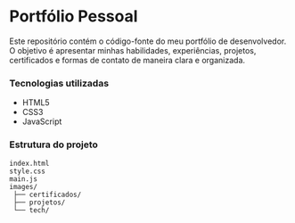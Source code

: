 # Portfólio Pessoal

Este repositório contém o código-fonte do meu portfólio de desenvolvedor. O objetivo é apresentar minhas habilidades, experiências, projetos, certificados e formas de contato de maneira clara e organizada.

### Tecnologias utilizadas
- HTML5
- CSS3
- JavaScript

### Estrutura do projeto
```
index.html
style.css
main.js
images/
 ├── certificados/
 ├── projetos/
 └── tech/
```
